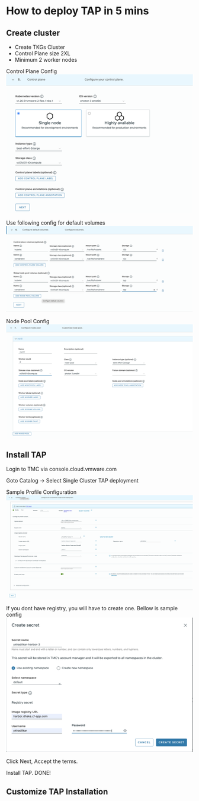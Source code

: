 # How to deploy TAP in 5 mins 

## Create cluster
- Create TKGs Cluster 
- Control Plane size 2XL 
- Minimum 2 worker nodes

Control Plane Config
![TMC Controlplane Config](/tmc-control-plane-config.png)

Use following config for default volumes
![Configure default vols](/configure-default-vols.png)

Node Pool Config
![node pool config](/node-pool-config.png)

## Install TAP
Login to TMC via console.cloud.vmware.com

Goto Catalog -> Select Single Cluster TAP deployment

Sample Profile Configuration
![TAP Profile](/configure-profile.png)

If you dont have registry, you will have to create one. Bellow is sample config
![Harbor secret](/create-secret.png)

Click Next, Accept the terms. 

Install TAP. DONE!

## Customize TAP Installation 
